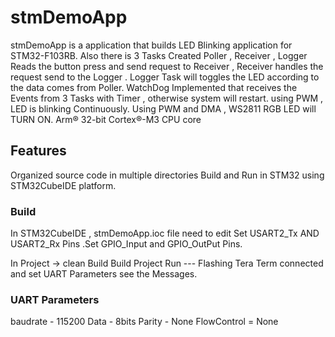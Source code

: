 # stmDemoApp

stmDemoApp is a application that builds LED Blinking application for STM32-F103RB.
Also there is 3 Tasks Created Poller , Receiver , Logger Reads the button press and send request to Receiver , Receiver handles the request send to the Logger . Logger
Task will toggles the LED according to the data comes from Poller. 
WatchDog Implemented that receives the Events from 3 Tasks with Timer , otherwise
system will restart.
using PWM , LED is blinking Continuously. 
Using PWM and DMA , WS2811 RGB LED will TURN ON.
Arm® 32-bit Cortex®-M3 CPU core

## Features

Organized source code in multiple directories
Build and Run in STM32 using STM32CubeIDE platform.

### Build 
In STM32CubeIDE , 
stmDemoApp.ioc file need to edit 
Set USART2_Tx AND USART2_Rx Pins .Set GPIO_Input and GPIO_OutPut Pins.

In Project -> clean Build
Build Project
Run --- Flashing 
Tera Term connected and set UART Parameters see the Messages.

### UART Parameters

baudrate - 115200
Data - 8bits
Parity - None
FlowControl = None

